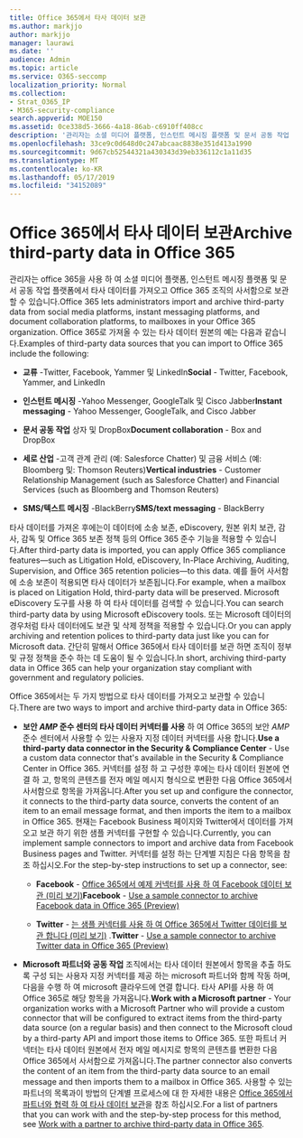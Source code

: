 ```yaml
---
title: Office 365에서 타사 데이터 보관
ms.author: markjjo
author: markjjo
manager: laurawi
ms.date: ''
audience: Admin
ms.topic: article
ms.service: O365-seccomp
localization_priority: Normal
ms.collection:
- Strat_O365_IP
- M365-security-compliance
search.appverid: MOE150
ms.assetid: 0ce338d5-3666-4a18-86ab-c6910ff408cc
description: '관리자는 소셜 미디어 플랫폼, 인스턴트 메시징 플랫폼 및 문서 공동 작업 플랫폼에서 Office 365 조 직의 사서함으로 타사 데이터를 가져올 수 있습니다. 이를 통해 Office 365의 Facebook, Twitter 및 기타 타사 데이터 원본에서 데이터를 보관할 수 있습니다. 그런 다음 타사 데이터에 대해 Office 365 준수 기능 (예: 법적 보존, eDiscovery, 원본 위치 보관 및 보존 정책)을 사용 하 여 적용할 수 있습니다.'
ms.openlocfilehash: 33ce9c0d648d0c247abcaac8838e351d413a1990
ms.sourcegitcommit: 9d67cb52544321a430343d39eb336112c1a11d35
ms.translationtype: MT
ms.contentlocale: ko-KR
ms.lasthandoff: 05/17/2019
ms.locfileid: "34152089"
---
```

# <a name="archive-third-party-data-in-office-365"></a><span data-ttu-id="77b8c-105">Office 365에서 타사 데이터 보관</span><span class="sxs-lookup"><span data-stu-id="77b8c-105">Archive third-party data in Office 365</span></span>

<span data-ttu-id="77b8c-106">관리자는 office 365을 사용 하 여 소셜 미디어 플랫폼, 인스턴트 메시징 플랫폼 및 문서 공동 작업 플랫폼에서 타사 데이터를 가져오고 Office 365 조직의 사서함으로 보관할 수 있습니다.</span><span class="sxs-lookup"><span data-stu-id="77b8c-106">Office 365 lets administrators import and archive third-party data from social media platforms, instant messaging platforms, and document collaboration platforms, to mailboxes in your Office 365 organization.</span></span> <span data-ttu-id="77b8c-107">Office 365로 가져올 수 있는 타사 데이터 원본의 예는 다음과 같습니다.</span><span class="sxs-lookup"><span data-stu-id="77b8c-107">Examples of third-party data sources that you can import to Office 365 include the following:</span></span> 
  
- <span data-ttu-id="77b8c-108">**교류** -Twitter, Facebook, Yammer 및 LinkedIn</span><span class="sxs-lookup"><span data-stu-id="77b8c-108">**Social** - Twitter, Facebook, Yammer, and LinkedIn</span></span> 
    
- <span data-ttu-id="77b8c-109">**인스턴트 메시징** -Yahoo Messenger, GoogleTalk 및 Cisco Jabber</span><span class="sxs-lookup"><span data-stu-id="77b8c-109">**Instant messaging** - Yahoo Messenger, GoogleTalk, and Cisco Jabber</span></span> 
    
- <span data-ttu-id="77b8c-110">**문서 공동 작업** 상자 및 DropBox</span><span class="sxs-lookup"><span data-stu-id="77b8c-110">**Document collaboration** - Box and DropBox</span></span> 
    
- <span data-ttu-id="77b8c-111">**세로 산업** -고객 관계 관리 (예: Salesforce Chatter) 및 금융 서비스 (예: Bloomberg 및: Thomson Reuters)</span><span class="sxs-lookup"><span data-stu-id="77b8c-111">**Vertical industries** - Customer Relationship Management (such as Salesforce Chatter) and Financial Services (such as Bloomberg and Thomson Reuters)</span></span> 
    
- <span data-ttu-id="77b8c-112">**SMS/텍스트 메시징** -BlackBerry</span><span class="sxs-lookup"><span data-stu-id="77b8c-112">**SMS/text messaging** - BlackBerry</span></span> 
    
<span data-ttu-id="77b8c-113">타사 데이터를 가져온 후에는이 데이터에 소송 보존, eDiscovery, 원본 위치 보관, 감사, 감독 및 Office 365 보존 정책 등의 Office 365 준수 기능을 적용할 수 있습니다.</span><span class="sxs-lookup"><span data-stu-id="77b8c-113">After third-party data is imported, you can apply Office 365 compliance features—such as Litigation Hold, eDiscovery, In-Place Archiving, Auditing, Supervision, and Office 365 retention policies—to this data.</span></span> <span data-ttu-id="77b8c-114">예를 들어 사서함에 소송 보존이 적용되면 타사 데이터가 보존됩니다.</span><span class="sxs-lookup"><span data-stu-id="77b8c-114">For example, when a mailbox is placed on Litigation Hold, third-party data will be preserved.</span></span> <span data-ttu-id="77b8c-115">Microsoft eDiscovery 도구를 사용 하 여 타사 데이터를 검색할 수 있습니다.</span><span class="sxs-lookup"><span data-stu-id="77b8c-115">You can search third-party data by using Microsoft eDiscovery tools.</span></span> <span data-ttu-id="77b8c-116">또는 Microsoft 데이터의 경우처럼 타사 데이터에도 보관 및 삭제 정책을 적용할 수 있습니다.</span><span class="sxs-lookup"><span data-stu-id="77b8c-116">Or you can apply archiving and retention polices to third-party data just like you can for Microsoft data.</span></span> <span data-ttu-id="77b8c-117">간단히 말해서 Office 365에서 타사 데이터를 보관 하면 조직이 정부 및 규정 정책을 준수 하는 데 도움이 될 수 있습니다.</span><span class="sxs-lookup"><span data-stu-id="77b8c-117">In short, archiving third-party data in Office 365 can help your organization stay compliant with government and regulatory policies.</span></span>

<span data-ttu-id="77b8c-118">Office 365에서는 두 가지 방법으로 타사 데이터를 가져오고 보관할 수 있습니다.</span><span class="sxs-lookup"><span data-stu-id="77b8c-118">There are two ways to import and archive third-party data in Office 365:</span></span>

- <span data-ttu-id="77b8c-119">**보안 _AMP_ 준수 센터의 타사 데이터 커넥터를 사용** 하 여 Office 365의 보안 _AMP_ 준수 센터에서 사용할 수 있는 사용자 지정 데이터 커넥터를 사용 합니다.</span><span class="sxs-lookup"><span data-stu-id="77b8c-119">**Use a third-party data connector in the Security & Compliance Center** - Use a custom data connector that's available in the Security & Compliance Center in Office 365.</span></span> <span data-ttu-id="77b8c-120">커넥터를 설정 하 고 구성한 후에는 타사 데이터 원본에 연결 하 고, 항목의 콘텐츠를 전자 메일 메시지 형식으로 변환한 다음 Office 365에서 사서함으로 항목을 가져옵니다.</span><span class="sxs-lookup"><span data-stu-id="77b8c-120">After you set up and configure the connector, it connects to the third-party data source, converts the content of an item to an email message format, and then imports the item to a mailbox in Office 365.</span></span> <span data-ttu-id="77b8c-121">현재는 Facebook Business 페이지와 Twitter에서 데이터를 가져오고 보관 하기 위한 샘플 커넥터를 구현할 수 있습니다.</span><span class="sxs-lookup"><span data-stu-id="77b8c-121">Currently, you can implement sample connectors to import and archive data from Facebook Business pages and Twitter.</span></span> <span data-ttu-id="77b8c-122">커넥터를 설정 하는 단계별 지침은 다음 항목을 참조 하십시오.</span><span class="sxs-lookup"><span data-stu-id="77b8c-122">For the step-by-step instructions to set up a connector, see:</span></span>
   
   - <span data-ttu-id="77b8c-123">**Facebook** - [Office 365에서 예제 커넥터를 사용 하 여 Facebook 데이터 보관 (미리 보기)](archive-facebook-data-with-sample-connector.md)</span><span class="sxs-lookup"><span data-stu-id="77b8c-123">**Facebook** - [Use a sample connector to archive Facebook data in Office 365 (Preview)](archive-facebook-data-with-sample-connector.md)</span></span>
  
   - <span data-ttu-id="77b8c-124">**Twitter** - [는 샘플 커넥터를 사용 하 여 Office 365에서 Twitter 데이터를 보관 합니다 (미리 보기)](archive-twitter-data-with-sample-connector.md) .</span><span class="sxs-lookup"><span data-stu-id="77b8c-124">**Twitter** - [Use a sample connector to archive Twitter data in Office 365 (Preview)](archive-twitter-data-with-sample-connector.md)</span></span>

- <span data-ttu-id="77b8c-125">**Microsoft 파트너와 공동 작업** 조직에서는 타사 데이터 원본에서 항목을 추출 하도록 구성 되는 사용자 지정 커넥터를 제공 하는 microsoft 파트너와 함께 작동 하며, 다음을 수행 하 여 microsoft 클라우드에 연결 합니다. 타사 API를 사용 하 여 Office 365로 해당 항목을 가져옵니다.</span><span class="sxs-lookup"><span data-stu-id="77b8c-125">**Work with a Microsoft partner** - Your organization works with a Microsoft Partner who will provide a custom connector that will be configured to extract items from the third-party data source (on a regular basis) and then connect to the Microsoft cloud by a third-party API and import those items to Office 365.</span></span> <span data-ttu-id="77b8c-126">또한 파트너 커넥터는 타사 데이터 원본에서 전자 메일 메시지로 항목의 콘텐츠를 변환한 다음 Office 365에서 사서함으로 가져옵니다.</span><span class="sxs-lookup"><span data-stu-id="77b8c-126">The partner connector also converts the content of an item from the third-party data source to an email message and then imports them to a mailbox in Office 365.</span></span> <span data-ttu-id="77b8c-127">사용할 수 있는 파트너의 목록과이 방법의 단계별 프로세스에 대 한 자세한 내용은 [Office 365에서 파트너와 협력 하 여 타사 데이터 보관](work-with-partner-to-archive-third-party-data.md)을 참조 하십시오.</span><span class="sxs-lookup"><span data-stu-id="77b8c-127">For a list of partners that you can work with and the step-by-step process for this method, see [Work with a partner to archive third-party data in Office 365](work-with-partner-to-archive-third-party-data.md).</span></span>